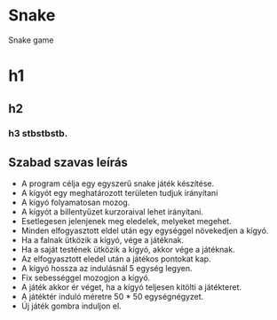 # Snake
Snake game

# h1
## h2
### h3 stbstbstb.

## Szabad szavas leírás

* A program célja egy egyszerű snake játék készítése.
* A kígyót egy meghatározott területen tudjuk irányítani
* A kígyó folyamatosan mozog.
* A kígyót a billentyűzet kurzoraival lehet irányítani.
* Esetlegesen jelenjenek meg eledelek, melyeket megehet.
* Minden elfogyasztott eldel után egy egységgel növekedjen a kígyó.
* Ha a falnak ütközik a kígyó, vége a játéknak.
* Ha a saját testének ütközik a kígyó, akkor vége a játéknak.
* Az elfogyasztott eledel után a játékos pontokat kap.
* A kígyó hossza az indulásnál 5 egység legyen.
* Fix sebességgel mozogjon a kígyó.
* A játék akkor ér véget, ha a kígyó teljesen kitölti a játékteret.
* A játéktér induló méretre 50 * 50 egységnégyzet.
* Új játék gombra induljon el.

